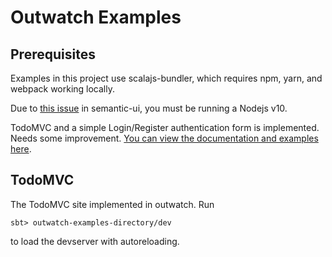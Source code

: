 Outwatch Examples
===

Prerequisites
---
Examples in this project use scalajs-bundler, which requires npm, yarn, and webpack working locally.

Due to [this issue](https://github.com/Semantic-Org/Semantic-UI/issues/6818) in semantic-ui, you must be running a Nodejs v10.

TodoMVC and a simple Login/Register authentication form is implemented. Needs some improvement. [You can view the documentation and examples here](https://clovellytech.github.io/outwatch-examples/). 

TodoMVC
--

The TodoMVC site implemented in outwatch. Run

```
sbt> outwatch-examples-directory/dev
```

to load the devserver with autoreloading.
